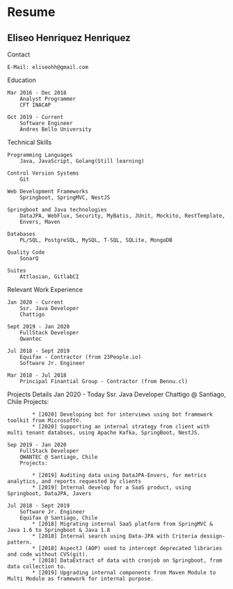Resume
================

Eliseo Henriquez Henriquez
------------------

Contact

	E-Mail: eliseohh@gmail.com

Education

	Mar 2016 - Dec 2018
		Analyst Programmer
		CFT INACAP
		
	Oct 2019 - Current
		Software Engineer
		Andres Bello University

Technical Skills

	Programming Languages
		Java, JavaScript, Golang(Still learning)

	Control Version Systems
		Git

	Web Development Frameworks
		Springboot, SpringMVC, NestJS
	
	Springboot and Java technologies
		DataJPA, WebFlux, Security, MyBatis, JUnit, Mockito, RestTemplate,
		Envers, Maven

	Databases
		PL/SQL, PostgreSQL, MySQL, T-SQL, SQLite, MongoDB
	
	Quality Code
		SonarQ
		
	Suites
		Attlasian, GitlabCI

Relevant Work Experience

	Jan 2020 - Current
		Ssr. Java Developer
		Chattigo

	Sept 2019 - Jan 2020
		FullStack Developer
		Qwantec

	Jul 2018 - Sept 2019
		Equifax - Contractor (from 23People.io)
		Software Jr. Engineer

	Mar 2018 - Jul 2018
		Principal Finantial Group - Contractor (from Bennu.cl)

Projects Details
	Jan 2020 - Today
		Ssr. Java Developer
		Chattigo @ Santiago, Chile
		Projects:

			* [2020] Developing bot for interviews using bot framework toolkit from Microsoft©.
			* [2020] Supporting an internal strategy from client with multi tenant databses, using Apache Kafka, SpringBoot, NestJS.

	Sep 2019 - Jan 2020
		FullStack Developer
		QWANTEC @ Santiago, Chile
		Projects:

			* [2019] Auditing data using DataJPA-Envers, for metrics analytics, and reports requested by clients
			* [2019] Internal develop for a SaaS product, using Springboot, DataJPA, Javers
			
	Jul 2018 - Sept 2019
		Software Jr. Engineer
		Equifax @ Santiago, Chile
			* [2018] Migrating internal SaaS platform from SpringMVC & Java 1.6 to Springboot & Java 1.8
			* [2018] Internal search using Data-JPA with Criteria dessign-pattern.
			* [2018] AspectJ (AOP) used to intercept deprecated libraries and code without CVS(git).
			* [2018] DataExtract of data with cronjob on Springboot, from data collection to.
			* [2019] Upgrading internal components from Maven Module to Multi Module as framework for internal purpose.
			
	
	
